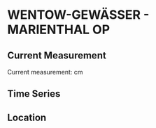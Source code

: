 # WENTOW-GEWÄSSER - MARIENTHAL OP

## Current Measurement

Current measurement: <Value topic="rivers/pegel-online/WtG/MARIENTHAL-OP/measurementValue"/> cm

## Time Series

<TimeSeries topic="rivers/pegel-online/WtG/MARIENTHAL-OP/measurementValue" period="week" />

## Location

<WorldMap>
  <Marker lat="53.051362882701625" lon="13.292741661007804" labelTopic="rivers/pegel-online/WtG/MARIENTHAL-OP/measurementValue" />
</WorldMap>
